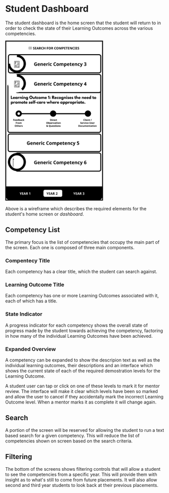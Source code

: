 # Student Dashboard

The student dashboard is the home screen that the student will return to in order to check the state of their Learning Outcomes across the various competencies.

<img src="wireframes/student.svg" height="500px" style="border: solid 3px #000"/>

Above is a wireframe which describes the required elements for the student's home screen or _dashboard_.

## Competency List
The primary focus is the list of competencies that occupy the main part of the screen. Each one is composed of three main components.

### Compentecy Title
Each competency has a clear title, which the student can search against.

### Learning Outcome Title
Each competency has one or more Learning Outcomes associated with it, each of which has a title. 

### State Indicator
A progress indicator for each competency shows the overall state of progress made by the student towards achieving the competency, factoring in how many of the individual Learning Outcomes have been achieved.

### Expanded Overview
A competency can be expanded to show the descripion text as well as the individual learning outcomes, their descriptions and an interface which shows the current state of each of the required demostration levels for the Learning Outcome.

A student user can tap or click on one of these levels to mark it for mentor review. The interface will make it clear which levels have been so marked and allow the user to cancel if they accidentally mark the incorrect Learning Outcome level. When a mentor marks it as complete it will change again.

## Search
A portion of the screen will be reserved for allowing the student to run a text based search for a given competency. This will reduce the list of competencies shown on screen based on the search criteria.

## Filtering
The bottom of the screens shows filtering controls that will allow a student to see the competencies from a specific year. This will provide them with insight as to what's still to come from future placements. It will also allow second and third year students to look back at their previous placements. 

